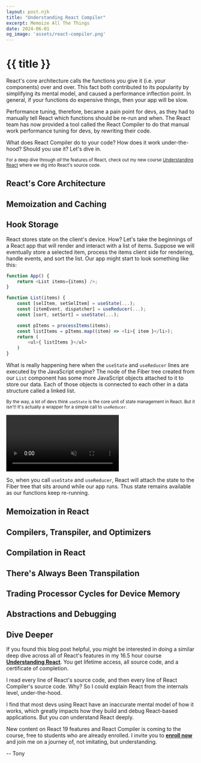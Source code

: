 ```yaml
---
layout: post.njk
title: "Understanding React Compiler"
excerpt: Memoize All The Things
date: 2024-06-01
og_image: 'assets/react-compiler.png'
---
```

# {{ title }}

React's core architecture calls the functions you give it (i.e. your components) over and over. This fact both contributed to its popularity by simplifying its mental model, and caused a performance inflection point. In general, if your functions do expensive things, then your app will be slow.

Performance tuning, therefore, became a pain point for devs, as they had to manually tell React which functions should be re-run and when. The React team has now provided a tool called the React Compiler to do that manual work performance tuning for devs, by rewriting their code.

What does React Compiler do to your code? How does it work under-the-hood? Should you use it? Let's dive in.

<small>For a deep dive through *all* the features of React, check out my new course <a href="https://understandingreact.com">Understanding React</a> where we dig into React's source code.</small>

## React's Core Architecture


## Memoization and Caching


## Hook Storage
React stores state on the client's device. How? Let's take the beginnings of a React app that will render and interact with a list of items. Suppose we will eventually store a selected item, process the items client side for rendering, handle events, and sort the list. Our app might start to look something like this:

```js
function App() {
    return <List items={items} />;
}

function List(items) {
    const [selItem, setSelItem] = useState(...);
    const [itemEvent, dispatcher] = useReducer(...);
    const [sort, setSort] = useState(...);

    const pItems = processItems(items);
    const listItems = pItems.map((item) => <li>{ item }</li>);
    return (
        <ul>{ listItems }</ul>
    )
}
```
What is really happening here when the ```useState``` and ```useReducer``` lines are executed by the JavaScript engine? The node of the Fiber tree created from our ```List``` component has some more JavaScript objects attached to it to store our data. Each of those objects is connected to each other in a data structure called a linked list.

<small>By the way, a lot of devs think ```useState``` is the core unit of state management in React. But it isn't! It's actually a wrapper for a simple call to ```useReducer```.</small>

<div class="video"><video loop autoplay muted playsinline aria-labelledby="video-label" src="/assets/blogvideos/ReactCompiler_Hooks.mp4"></video></div>

So, when you call ```useState``` and ```useReducer```, React will attach the state to the Fiber tree that sits around while our app runs. Thus state remains available as our functions keep re-running.

## Memoization in React


## Compilers, Transpiler, and Optimizers


## Compilation in React


## There's Always Been Transpilation


## Trading Processor Cycles for Device Memory


## Abstractions and Debugging


## Dive Deeper
If you found this blog post helpful, you might be interested in doing a similar deep dive across all of React's features in my 16.5 hour course **<a href="https://understandingreact.com">Understanding React</a>**. You get lifetime access, all source code, and a certificate of completion.

I read every line of React's source code, and then every line of React Compiler's source code. Why? So I could explain React from the internals level, under-the-hood.

I find that most devs using React have an inaccurate mental model of how it works, which greatly impacts how they build and debug React-based applications. But you <em>can</em> understand React deeply.

New content on React 19 features and React Compiler is coming to the course, free to students who are already enrolled. I invite you to **<a href="https://understandingreact.com">enroll now</a>** and join me on a journey of, not imitating, but understanding.

-- Tony